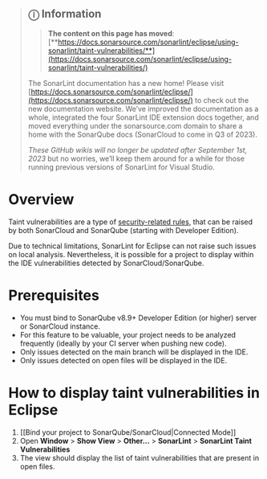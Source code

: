 > ## ⓘ **Information**
>
>>**The content on this page has moved**: [**https://docs.sonarsource.com/sonarlint/eclipse/using-sonarlint/taint-vulnerabilities/**](https://docs.sonarsource.com/sonarlint/eclipse/using-sonarlint/taint-vulnerabilities/)
>
>The SonarLint documentation has a new home! Please visit [https://docs.sonarsource.com/sonarlint/eclipse/](https://docs.sonarsource.com/sonarlint/eclipse/) to check out the new documentation website. We’ve improved the documentation as a whole, integrated the four SonarLint IDE extension docs together, and moved everything under the sonarsource.com domain to share a home with the SonarQube docs (SonarCloud to come in Q3 of 2023).
>
>*These GitHub wikis will no longer be updated after September 1st, 2023* but no worries, we’ll keep them around for a while for those running previous versions of SonarLint for Visual Studio.
>
>

# Overview

Taint vulnerabilities are a type of [security-related rules](https://docs.sonarqube.org/latest/user-guide/security-rules/), that can be raised by both SonarCloud and SonarQube (starting with Developer Edition).

Due to technical limitations, SonarLint for Eclipse can not raise such issues on local analysis.
Nevertheless, it is possible for a project to display within the IDE vulnerabilities detected by SonarCloud/SonarQube.

# Prerequisites

* You must bind to SonarQube v8.9+ Developer Edition (or higher) server or SonarCloud instance.
* For this feature to be valuable, your project needs to be analyzed frequently (ideally by your CI server when pushing new code).
* Only issues detected on the main branch will be displayed in the IDE.
* Only issues detected on open files will be displayed in the IDE.

# How to display taint vulnerabilities in Eclipse

1. [[Bind your project to SonarQube/SonarCloud|Connected Mode]]
2. Open **Window** > **Show View** > **Other...** > **SonarLint** > **SonarLint Taint Vulnerabilities**
3. The view should display the list of taint vulnerabilities that are present in open files.
